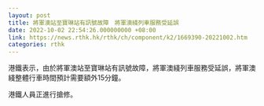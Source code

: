 ```yaml
---
layout: post
title: 將軍澳站至寶琳站有訊號故障　將軍澳綫列車服務受延誤
date: 2022-10-02 22:54:26.000000000 +08:00
link: https://news.rthk.hk/rthk/ch/component/k2/1669390-20221002.htm
categories: rthk
---
```


港鐵表示，由於將軍澳站至寶琳站有訊號故障，將軍澳綫列車服務受延誤，將軍澳綫整體行車時間預計需要額外15分鐘。

港鐵人員正進行搶修。
